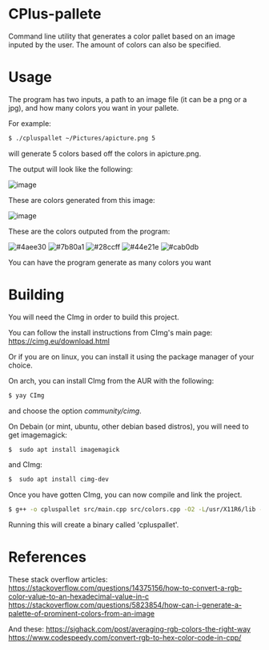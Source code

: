 # CPlus-pallete
Command line utility that generates a color pallet based on an image inputed by the user. The amount of colors can also be specified.

# Usage

The program has two inputs, a path to an image file (it can be a png or a jpg), and how many colors you want in your
pallete.

For example:

```bash
$ ./cpluspallet ~/Pictures/apicture.png 5
```
will generate 5 colors based off the colors in apicture.png.

The output will look like the following:

![image](https://user-images.githubusercontent.com/90001607/185774728-5e7a760c-e054-4ff5-837a-a7470e927a80.png)

These are colors generated from this image:

![image](https://user-images.githubusercontent.com/90001607/185774623-82d15335-8d70-444a-83ff-15c2b0006ec6.png)

These are the colors outputed from the program:

![#4aee30](https://user-images.githubusercontent.com/90001607/185774744-4b3ebd2d-4411-400c-ab88-cef6e5c59231.png)
![#7b80a1](https://user-images.githubusercontent.com/90001607/185774745-f2c34367-3c6d-46d7-a66b-e873e90791fe.png)
![#28ccff](https://user-images.githubusercontent.com/90001607/185774747-6cfe540f-4cad-4dfe-ae98-b1f7d618ee44.png)
![#44e21e](https://user-images.githubusercontent.com/90001607/185774748-837e0a14-7b68-484d-a085-c98438a6880c.png)
![#cab0db](https://user-images.githubusercontent.com/90001607/185774749-fef2b515-6b9b-4e64-b2ab-3607db21704d.png)


You can have the program generate as many colors you want

# Building
You will need the CImg in order to build this project.

You can follow the install instructions from CImg's main page: 
https://cimg.eu/download.html

Or if you are on linux, you can install it using the package manager of your choice.

On arch, you can install CImg from the AUR with the following:
```bash
$ yay CImg
```
and choose the option *community/cimg*.

On Debain (or mint, ubuntu, other debian based distros), you will need to get imagemagick:
```bash
$  sudo apt install imagemagick
```
and CImg:
```bash
$  sudo apt install cimg-dev
```
Once you have gotten CImg, you can now compile and link the project.

```bash 
$ g++ -o cpluspallet src/main.cpp src/colors.cpp -O2 -L/usr/X11R6/lib -lm -lpthread -lX11
```
 Running this will create a binary called 'cpluspallet'.

# References

These stack overflow articles:
https://stackoverflow.com/questions/14375156/how-to-convert-a-rgb-color-value-to-an-hexadecimal-value-in-c
https://stackoverflow.com/questions/5823854/how-can-i-generate-a-palette-of-prominent-colors-from-an-image

And these:
https://sighack.com/post/averaging-rgb-colors-the-right-way
https://www.codespeedy.com/convert-rgb-to-hex-color-code-in-cpp/
